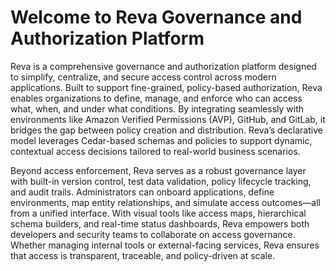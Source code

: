 # Welcome to Reva Governance and Authorization Platform

Reva is a comprehensive governance and authorization platform designed to simplify, centralize, and secure access control across modern applications. Built to support fine-grained, policy-based authorization, Reva enables organizations to define, manage, and enforce who can access what, when, and under what conditions. By integrating seamlessly with environments like Amazon Verified Permissions (AVP), GitHub, and GitLab, it bridges the gap between policy creation and distribution. Reva’s declarative model leverages Cedar-based schemas and policies to support dynamic, contextual access decisions tailored to real-world business scenarios.

Beyond access enforcement, Reva serves as a robust governance layer with built-in version control, test data validation, policy lifecycle tracking, and audit trails. Administrators can onboard applications, define environments, map entity relationships, and simulate access outcomes—all from a unified interface. With visual tools like access maps, hierarchical schema builders, and real-time status dashboards, Reva empowers both developers and security teams to collaborate on access governance. Whether managing internal tools or external-facing services, Reva ensures that access is transparent, traceable, and policy-driven at scale.